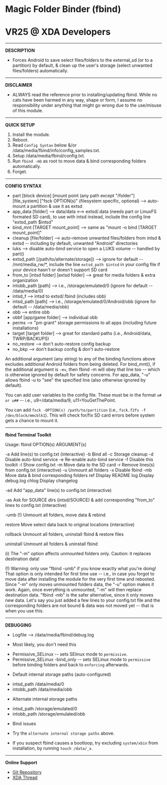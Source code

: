 # Magic Folder Binder (fbind)     
# VR25 @ XDA Developers


***
**DESCRIPTION**
- Forces Android to save select files/folders to the external_sd (or to a partition) by default, & clean up the user's storage (select unwanted files/folders) automatically.


***
**DISCLAIMER**
- ALWAYS read the reference prior to installing/updating fbind. While no cats have been harmed in any way, shape or form, I assume no responsibility under anything that might go wrong due to the use/misuse of this module. 


***
**QUICK SETUP**
1. Install the module.
2. Reboot.
3. Read `Config Syntax` below &/or /data/media/fbind/info/config_samples.txt.
4. Setup /data/media/fbind/config.txt.
5. Run `fbind -mb` as root to move data & bind corresponding folders automatically.
6. Forget.


***
**CONFIG SYNTAX**

- part [block device] [mount point (any path except "/folder"] [file_system] ["fsck OPTION(s)" (filesystem specific, optional) --> auto-mount a partition & use it as extsd
- app_data [folder] --> data/data <--> extsd/.data (needs part or LinuxFS formated SD card), to use with intsd instead, include the config line "extsd_path $intsd"
- bind_mnt [TARGET mount_point] --> same as "mount -o bind [TARGET mount_point]"
- cleanup [file/folder] --> auto-remove unwanted files/folders from intsd & extsd -- including by default, unwanted "Android" directories
- luks --> disable auto-bind service to open a LUKS volume -- handled by part() 
- extsd_path [/path/to/alternate/storage]) --> ignore for default -- /mnt/media_rw/*, include the line `extsd_path $intsd` in your config file if your device hasn't or doesn't support SD card
- from_to [intsd folder] [extsd folder] --> great for media folders & extra organization
- intobb_path [path] --> i.e., /storage/emulated/0 (ignore for default -- /data/media/0)
- intsd_f --> intsd to extsd/.fbind (includes obb)
- intsd_path [path] --> i.e., /storage/emulated/0/Android/obb (ignore for default -- /data/media/obb)
- obb --> entire obb
- obbf [app/game folder] --> individual obb
- perms --> "pm grant" storage permissions to all apps (including future installations)
- target [target folder] --> great for standard paths (i.e., Android/data, TWRP/BACKUPS)
- no_restore --> don't auto-restore config backup
- no_bkp --> don't backup config & don't auto-restore

An additional argument (any string) to any of the binding functions above excludes additional Android folders from being deleted. For bind_mnt(), if the additional argument is `-mv`, then fbind -m will obey that line too -- which is otherwise ignored by default for safety concerns. For app_data, "-u" allows fbind -u to "see" the specified line (also otherwise ignored by default).

You can add user variables to the config file. These must be in the format `u# or u##` -- i.e., u9=/data/media/9, u11=YouGetThePoint.

You can add `fsck -OPTION(s) /path/to/partition` (i.e., `fsck.f2fs -f /dev/block/mmcblk1`). This will check for/fix SD card errors before system gets a chance to mount it.


***
**fbind Terminal Toolkit**

Usage: fbind OPTION(s) ARGUMENT(s)

-a		Add line(s) to config.txt (interactive)
-b		Bind all
-c		Storage cleanup
-d		Disable auto-bind service
-e		Re-enable auto-bind service
-f		Disable this toolkit
-l		Show config.txt
-m		Move data to the SD card
-r		Remove lines(s) from config.txt (interactive)
-u		Unmount all folders
-x		Disable fbind
-mb		Move data & bind corresponding folders
ref		Display README
log		Display debug.log
chlog		Display changelog

-ad		Add "app_data" line(s) to config.txt (interactive)

-as		Ask for SOURCE dirs (intsd/SOURCE) & add corresponding "from_to" lines to config.txt (interactive)

-umb		(!) Unmount all folders, move data & rebind

restore		Move select data back to original locations (interactive)

rollback	Unmount all folders, uninstall fbind & restore files

uninstall	Unmount all folders & uninstall fbind

(i) The "-m" option affects unmounted folders only. Caution: it replaces destination data!

(!) Warning: only use "fbind -umb" if you know exactly what you're doing! That option is only intended for first time use -- i.e., in case you forgot to move data after installing the module for the very first time and rebooted. Since "-m" only moves unmounted folders data, the "-u" option makes it work. Again, once everything is unmounted, "-m" will then replace destination data. "fbind -mb" is the safer alternative, since it only moves new data. Let's say you just added a few lines to your config.txt file and the corresponding folders are not bound & data was not moved yet -- that is when you use this.


***
**DEBUGGING**

* Logfile --> /data/media/fbind/debug.log

* Most likely, you don't need this
- Permissive_SELinux -- sets SElinux mode to `permissive`.
- Permissive_SELinux -bind_only -- sets SELinux mode to `permissive` before binding folders and back to `enforcing` afterwards.

* Default internal storage paths (auto-configured)
- intsd_path /data/media/0
- intobb_path /data/media/obb

* Alternate internal storage paths
- intsd_path /storage/emulated/0
- intobb_path /storage/emulated/obb

* Bind issues
- Try the `alternate internal storage paths` above.

* If you suspect fbind causes a bootloop, try excluding `system/xbin` from installation, by running `touch /data/_x`.


***
**Online Support**
- [Git Repository](https://github.com/Magisk-Modules-Repo/Magic-Folder-Binder)
- [XDA Thread](https://forum.xda-developers.com/apps/magisk/module-magic-folder-binder-t3621814/page2post72688621)
